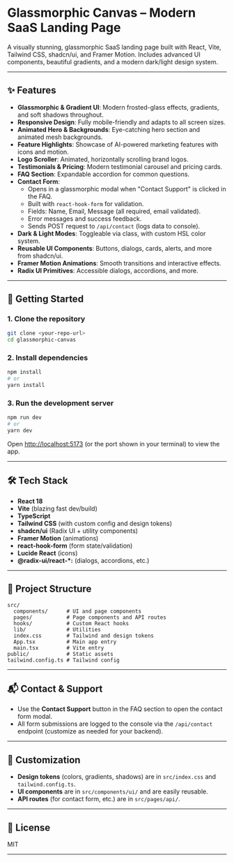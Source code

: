 # Glassmorphic Canvas – Modern SaaS Landing Page

A visually stunning, glassmorphic SaaS landing page built with React, Vite, Tailwind CSS, shadcn/ui, and Framer Motion. Includes advanced UI components, beautiful gradients, and a modern dark/light design system.

---

## ✨ Features

- **Glassmorphic & Gradient UI**: Modern frosted-glass effects, gradients, and soft shadows throughout.
- **Responsive Design**: Fully mobile-friendly and adapts to all screen sizes.
- **Animated Hero & Backgrounds**: Eye-catching hero section and animated mesh backgrounds.
- **Feature Highlights**: Showcase of AI-powered marketing features with icons and motion.
- **Logo Scroller**: Animated, horizontally scrolling brand logos.
- **Testimonials & Pricing**: Modern testimonial carousel and pricing cards.
- **FAQ Section**: Expandable accordion for common questions.
- **Contact Form**:  
  - Opens in a glassmorphic modal when "Contact Support" is clicked in the FAQ.
  - Built with `react-hook-form` for validation.
  - Fields: Name, Email, Message (all required, email validated).
  - Error messages and success feedback.
  - Sends POST request to `/api/contact` (logs data to console).
- **Dark & Light Modes**: Toggleable via class, with custom HSL color system.
- **Reusable UI Components**: Buttons, dialogs, cards, alerts, and more from shadcn/ui.
- **Framer Motion Animations**: Smooth transitions and interactive effects.
- **Radix UI Primitives**: Accessible dialogs, accordions, and more.

---

## 🚀 Getting Started

### 1. **Clone the repository**

```bash
git clone <your-repo-url>
cd glassmorphic-canvas
```

### 2. **Install dependencies**

```bash
npm install
# or
yarn install
```

### 3. **Run the development server**

```bash
npm run dev
# or
yarn dev
```

Open [http://localhost:5173](http://localhost:5173) (or the port shown in your terminal) to view the app.

---

## 🛠️ Tech Stack

- **React 18**
- **Vite** (blazing fast dev/build)
- **TypeScript**
- **Tailwind CSS** (with custom config and design tokens)
- **shadcn/ui** (Radix UI + utility components)
- **Framer Motion** (animations)
- **react-hook-form** (form state/validation)
- **Lucide React** (icons)
- **@radix-ui/react-*:** (dialogs, accordions, etc.)

---

## 📁 Project Structure

```
src/
  components/      # UI and page components
  pages/           # Page components and API routes
  hooks/           # Custom React hooks
  lib/             # Utilities
  index.css        # Tailwind and design tokens
  App.tsx          # Main app entry
  main.tsx         # Vite entry
public/            # Static assets
tailwind.config.ts # Tailwind config
```

---

## 📬 Contact & Support

- Use the **Contact Support** button in the FAQ section to open the contact form modal.
- All form submissions are logged to the console via the `/api/contact` endpoint (customize as needed for your backend).

---

## 📝 Customization

- **Design tokens** (colors, gradients, shadows) are in `src/index.css` and `tailwind.config.ts`.
- **UI components** are in `src/components/ui/` and are easily reusable.
- **API routes** (for contact form, etc.) are in `src/pages/api/`.

---

## 📄 License

MIT 

---


